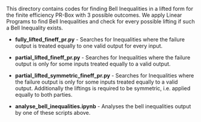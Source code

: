 This directory contains codes for finding Bell Inequalities in a lifted form for the finite efficiency PR-Box with 3 possible outcomes.
We apply Linear Programs to find Bell Inequalities and check for every possible lifting if such a Bell Inequality exists.

* **fully_lifted_fineff_pr.py** - Searches for Inequalities where the failure output is treated equally to one valid output for every input.

* **partial_lifted_fineff_pr.py** - Searches for Inequalities where the failure output is only for some inputs treated equally to a valid output.

* **partial_lifted_symmetric_fineff_pr.py** - Searches for Inequalities where the failure output is only for some inputs treated equally to a valid output.
Additionally the liftings is required to be symmetric, i.e. applied equally to both parties.
  
* **analyse_bell_inequalities.ipynb** - Analyses the bell inequalities output by 
one of these scripts above.
  